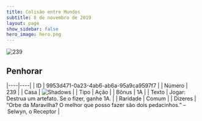 ```yaml
---
title: Colisão entre Mundos
subtitle: 8 de novembro de 2019
layout: page
show_sidebar: false
hero_image: hero.png
---
```


![239](https://cdn.keyforgegame.com/media/card_front/pt/452_239_X28XRVJR35G2_pt.png)

## Penhorar

|----|----|
| ID | 9953d471-0a23-4ab6-ab6a-95a9ca9597f7 |
| Número | 239 |
| Casa | ![Shadows](https://archonarcana.com/images/thumb/e/ee/Shadows.png/22px-Shadows.png "Sombras") |
| Tipo | Ação |
| Bônus | 1A |
| Texto | Jogar: Destrua um artefato. Se o fizer, ganhe 1A. |
| Raridade | Comum |
| Dizeres | “Orbe da Maravilha? O melhor que posso fazer  são dois pedacinhos.” – Selwyn, o Receptor |
